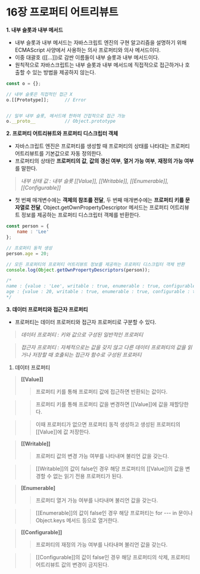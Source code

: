# 16장 프로퍼티 어트리뷰트
**1. 내부 슬롯과 내부 메서드**
+ 내부 슬롯과 내부 메서드는 자바스크립트 엔진의 구현 알고리즘을 설명하기 위해 ECMAScript 사양에서 사용하는 의사 프로퍼티와 의사 메서드이다.
+ 이중 대괄호 ([[...]])로 감싼 이름들이 내부 슬롯과 내부 메서드이다.
+ 원칙적으로 자바스크립트는 내부 슬롯과 내부 메서드에 직접적으로 접근하거나 호출할 수 있는 방법을 제공하지 않는다.

```javascript
const o = {};

// 내부 슬롯은 직접적인 접근 X
o.[[Prototype]];      // Error


// 일부 내부 슬롯, 메서드에 한하여 간접적으로 접근 가능
o.__proto__           // Object.prototype 
```


**2. 프로퍼티 어트리뷰트와 프로퍼티 디스크립터 객체**
+ 자바스크립트 엔진은 프로퍼티를 생성할 때 프로퍼티의 상태를 나타대는 프로퍼티 어트리뷰트를 기본값으로 자동 정의한다.
+ 프로퍼티의 상태란 **프로퍼티의 값**, **값의 갱신 여부**, **열거 가능 여부**, **재정의 가능 여부**를 말한다.

> _내부 상태 값 : 내부 슬롯 [[Value]], [[Writable]], [[Enumerable]], [[Configurable]]_   

+ 첫 번째 매개변수에는 **객체의 참조를 전달**, 두 번째 매개변수에는 **프로퍼티 키를 문자열로 전달**, Object.getOwnPropertyDescriptor 메서드는 프로퍼티 어트리뷰트 정보를 제공하는 프로퍼티 디스크립터 객체를 반환한다.

```javascript
const person = {
    name : 'Lee'
};

// 프로퍼티 동적 생성
person.age = 20;

// 모든 프로퍼티의 프로퍼티 어트리뷰트 정보를 제공하는 프로퍼티 디스크립터 객체 반환
console.log(Object.getOwnPropertyDescriptors(person));

/* 
name : {value : 'Lee', writable : true, enumerable : true, configurable : true},
age : {value : 20, writable : true, enumerable : true, configurable : true}
*/
```

**3. 데이터 프로퍼티와 접근자 프로퍼티**
+ 프로퍼티는 데이터 프로퍼티와 접근자 프로퍼티로 구분할 수 있다.

> _데이터 프로퍼티 : 키와 값으로 구성된 일반적인 프로퍼티_   
   
> _접근자 프로퍼티 : 자체적으로는 값을 갖지 않고 다른 데이터 프로퍼티의 값을 읽거나 저장할 때 호출되는 접근자 함수로 구성된 프로퍼티_   
   
1. 데이터 프로퍼티
> **[[Value]]**
>> 프로퍼티 키를 통해 프로퍼티 값에 접근하면 반환되는 값이다.   
   
>> 프로퍼티 키를 통해 프로퍼티 값을 변경하면 [[Value]]에 값을 재할당한다.   
   
>> 이때 프로퍼티가 없으면 프로퍼티 동적 생성하고 생성된 프로퍼티의 [[Value]]에 값 저장한다.

> **[[Writable]]**   
>> 프로퍼티 값의 변경 가능 여부를 나타내며 불리언 값을 갖는다.   
   
>> [[Writable]]의 값이 false인 경우 해당 프로퍼티의 [[Value]]의 값을 변경할 수 없는 읽기 전용 프로퍼티가 된다.   
   
> **[Enumerable]**   
>> 프로퍼티 열거 가능 여부를 나타내며 불리언 값을 갖는다.   
   
>> [[Enumerable]]의 값이 false인 경우 해당 프로퍼티는 for --- in 문이나 Object.keys 메서드 등으로 열거한다.   
   
> **[[Configurable]]**   
>> 프로퍼티의 재정의 가능 여부를 나타내며 불리언 값을 갖는다.   
   
>> [[Configurable]]의 값이 false인 경우 해당 프로퍼티의 삭제, 프로퍼티 어트리뷰트 값의 변경이 금지된다.